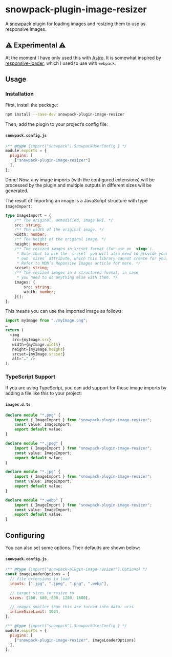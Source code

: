 # snowpack-plugin-image-resizer

A [snowpack](https://github.com/snowpackjs/snowpack#readme) plugin for loading images and resizing them to use as responsive images.

## ⚠️ Experimental ⚠️

At the moment I have only used this with [Astro](https://github.com/snowpackjs/astro#readme). It is somewhat inspired by [responsive-loader](https://github.com/dazuaz/responsive-loader#readme), which I used to use with `webpack`.

## Usage

### Installation

First, install the package:

```sh
npm install --save-dev snowpack-plugin-image-resizer
```

Then, add the plugin to your project’s config file:

#### `snowpack.config.js`
```js
/** @type {import("snowpack").SnowpackUserConfig } */
module.exports = {
  plugins: [
    ["snowpack-plugin-image-resizer"]
  ],
};
```

Done! Now, any image imports (with the configured extensions) will be processed by the plugin and multiple outputs in different sizes will be generated.

The result of importing an image is a JavaScript structure with type `ImageImport`:

```ts
type ImageImport = {
    /** The original, unmodified, image URI. */
    src: string;
    /** The width of the original image. */
    width: number;
    /** The height of the original image. */
    height: number;
    /** The resized images in srcset format (for use on `<img>`).
     * Note that to use the `srcset` you will also need to provide your
     * own `sizes` attribute, which this library cannot create for you.
     * Refer to MDN’s Reponsive Images article for more. */
    srcset: string;
    /** The resized images in a structured format, in case
     * you need to do anything else with them. */
    images: {
        src: string;
        width: number;
    }[];
};
```

This means you can use the imported image as follows:

```ts
import myImage from "./myImage.png";
…
return (
  <img
   src={myImage.src}
   width={myImage.width}
   height={myImage.height}
   srcset={myImage.srcset} 
   alt="…" />
);
```

### TypeScript Support

If you are using TypeScript, you can add support for these image imports by adding a file like this to your project:

#### `images.d.ts`
```ts
declare module "*.png" {
    import { ImageImport } from "snowpack-plugin-image-resizer";
    const value: ImageImport;
    export default value;
}

declare module "*.jpeg" {
    import { ImageImport } from "snowpack-plugin-image-resizer";
    const value: ImageImport;
    export default value;
}

declare module "*.jpg" {
    import { ImageImport } from "snowpack-plugin-image-resizer";
    const value: ImageImport;
    export default value;
}

declare module "*.webp" {
    import { ImageImport } from "snowpack-plugin-image-resizer";
    const value: ImageImport;
    export default value;
}
```

## Configuring

You can also set some options. Their defaults are shown below:

#### `snowpack.config.js`
```js
/** @type {import("snowpack-plugin-image-resizer").Options} */
const imageLoaderOptions = {
  // file extensions to load
  inputs: [".jpg", ".jpeg", ".png", ".webp"],

  // target sizes to resize to
  sizes: [300, 600, 800, 1200, 1600],

  // images smaller than this are turned into data: uris
  inlineSizeLimit: 1024,
};

/** @type {import("snowpack").SnowpackUserConfig } */
module.exports = {
  plugins: [
    ["snowpack-plugin-image-resizer", imageLoaderOptions]
  ],
};
```
